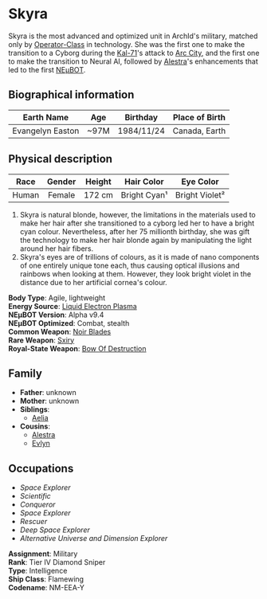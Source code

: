 # Skyra

Skyra is the most advanced and optimized unit in ArchId's military, matched only by [Operator-Class][OperatorClass] in
technology. She was the first one to make the transition to a Cyborg during the [Kal-71]'s attack to
[Arc City][ArcCity], and the first one to make the transition to Neural AI, followed by [Alestra]'s enhancements that
led to the first [NEμBOT].

## Biographical information

| Earth Name       | Age  | Birthday   | Place of Birth |
| :--------------: | :--: | :--------: | :------------: |
| Evangelyn Easton | ~97M | 1984/11/24 | Canada, Earth  |

## Physical description

| Race  | Gender | Height | Hair Color   | Eye Color      |
| :---: | :----: | :----: | :----------: | :------------: |
| Human | Female | 172 cm | Bright Cyan¹ | Bright Violet² |

1. Skyra is natural blonde, however, the limitations in the materials used to make her hair after she transitioned to a
cyborg led her to have a bright cyan colour. Nevertheless, after her 75 millionth birthday, she was gift the technology
to make her hair blonde again by manipulating the light around her hair fibers.
1. Skyra's eyes are of trillions of colours, as it is made of nano components of one entirely unique tone each, thus
causing optical illusions and rainbows when looking at them. However, they look bright violet in the distance due to her
artificial cornea's colour.

**Body Type**: Agile, lightweight  
**Energy Source**: [Liquid Electron Plasma][LiquidElectronPlasma]  
**NEμBOT Version**: Alpha v9.4  
**NEμBOT Optimized**: Combat, stealth  
**Common Weapon**: [Noir Blades][NoirBlades]  
**Rare Weapon**: [Sxiry]  
**Royal-State Weapon**: [Bow Of Destruction][BowOfDestruction]  

## Family

- **Father**: unknown
- **Mother**: unknown
- **Siblings**:
    - [Aelia]
- **Cousins**:
    - [Alestra]
    - [Evlyn]

## Occupations

- *Space Explorer*
- *Scientific*
- *Conqueror*
- *Space Explorer*
- *Rescuer*
- *Deep Space Explorer*
- *Alternative Universe and Dimension Explorer*

**Assignment**: Military  
**Rank**: Tier IV Diamond Sniper  
**Type**: Intelligence  
**Ship Class**: Flamewing  
**Codename**: NM-EEA-Y  

[OperatorClass]: ../classes/operator.md
[Kal-71]: ../factions/kal-71.md
[ArcCity]: ../cities/arc-city.md
[NEμBOT]: ../concepts/neubot.md
[LiquidElectronPlasma]: ../materials/liquid-electron-plasma.md
[NoirBlades]: ../weapons/noir-blades.md
[Sxiry]: ../weapons/sxiry.md
[BowOfDestruction]: ../weapons/bow-of-destruction.md
[Aelia]: ./aelia.md
[Alestra]: ./alestra.md
[Evlyn]: ./evlyn.md
